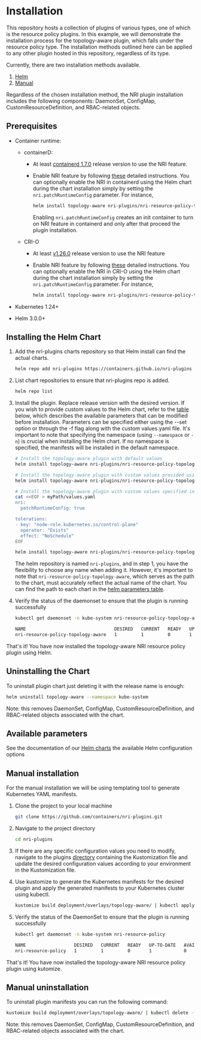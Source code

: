 # Installation

This repository hosts a collection of plugins of various types, one of which is the resource
policy plugins. In this example, we will demonstrate the installation process for the topology-aware
plugin, which falls under the resource policy type. The installation methods outlined
here can be applied to any other plugin hosted in this repository, regardless of its type.

Currently, there are two installation methods available.

1. [Helm](#installing-the-helm-chart)
2. [Manual](#manual-installation)

Regardless of the chosen installation method, the NRI plugin installation includes the
following components: DaemonSet, ConfigMap, CustomResourceDefinition, and RBAC-related objects.

## Prerequisites

- Container runtime:
    - containerD:
        - At least [containerd 1.7.0](https://github.com/containerd/containerd/releases/tag/v1.7.0)
            release version to use the NRI feature.

        - Enable NRI feature by following [these](https://github.com/containerd/containerd/blob/main/docs/NRI.md#enabling-nri-support-in-containerd)
          detailed instructions. You can optionally enable the NRI in containerd using the Helm chart
          during the chart installation simply by setting the `nri.patchRuntimeConfig` parameter.
          For instance,

          ```sh
          helm install topology-aware nri-plugins/nri-resource-policy-topology-aware --namespace kube-system --set nri.patchRuntimeConfig=true
          ```

          Enabling `nri.patchRuntimeConfig` creates an init container to turn on
          NRI feature in containerd and only after that proceed the plugin installation.

    - CRI-O
        - At least [v1.26.0](https://github.com/cri-o/cri-o/releases/tag/v1.26.0) release version to
            use the NRI feature
        - Enable NRI feature by following [these](https://github.com/cri-o/cri-o/blob/main/docs/crio.conf.5.md#crionri-table) detailed instructions.
          You can optionally enable the NRI in CRI-O using the Helm chart
          during the chart installation simply by setting the `nri.patchRuntimeConfig` parameter.
          For instance,

          ```sh
          helm install topology-aware nri-plugins/nri-resource-policy-topology-aware --namespace kube-system --set nri.patchRuntimeConfig=true
          ```

- Kubernetes 1.24+
- Helm 3.0.0+

## Installing the Helm Chart

1. Add the nri-plugins charts repository so that Helm install can find the actual charts.

    ```sh
    helm repo add nri-plugins https://containers.github.io/nri-plugins
    ```

1. List chart repositories to ensure that nri-plugins repo is added.

    ```sh
    helm repo list
    ```

1. Install the plugin. Replace release version with the desired version. If you wish to
   provide custom values to the Helm chart, refer to the [table](#available-parameters) below,
   which describes the available parameters that can be modified before installation.
   Parameters can be specified either using the --set option or through the -f flag along
   with the custom values.yaml file. It's important to note that specifying the namespace
   (using `--namespace` or `-n`) is crucial when installing the Helm chart. If no namespace
   is specified, the manifests will be installed in the default namespace.

    ```sh
    # Install the topology-aware plugin with default values
    helm install topology-aware nri-plugins/nri-resource-policy-topology-aware --namespace kube-system

    # Install the topology-aware plugin with custom values provided using the --set option
    helm install topology-aware nri-plugins/nri-resource-policy-topology-aware --namespace kube-system --set nri.patchRuntimeConfig=true

    # Install the topology-aware plugin with custom values specified in a custom values.yaml file
    cat <<EOF > myPath/values.yaml
    nri:
      patchRuntimeConfig: true

    tolerations:
    - key: "node-role.kubernetes.io/control-plane"
      operator: "Exists"
      effect: "NoSchedule"
    EOF

    helm install topology-aware nri-plugins/nri-resource-policy-topology-aware --namespace kube-system -f myPath/values.yaml
    ```

    The helm repository is named `nri-plugins`, and in step 1, you have the
    flexibility to choose any name when adding it. However, it's important to
    note that `nri-resource-policy-topology-aware`, which serves as the path
    to the chart, must accurately reflect the actual name of the chart. You
    can find the path to each chart in the [helm parameters table](#available-parameters).


1. Verify the status of the daemonset to ensure that the plugin is running successfully

    ```bash
    kubectl get daemonset -n kube-system nri-resource-policy-topology-aware
    
    NAME                                 DESIRED   CURRENT   READY   UP-TO-DATE   AVAILABLE   NODE SELECTOR            AGE
    nri-resource-policy-topology-aware   1         1         0       1            0           kubernetes.io/os=linux   4m33s
    ```

That's it! You have now installed the topology-aware NRI resource policy plugin using Helm.

## Uninstalling the Chart

To uninstall plugin chart just deleting it with the release name is enough:

```bash
helm uninstall topology-aware --namespace kube-system
```

Note: this removes DaemonSet, ConfigMap, CustomResourceDefinition, and RBAC-related objects associated with the chart.

## Available parameters

See the documentation of our [Helm charts](../helm/index.md) the available Helm configuration options

## Manual installation

For the manual installation we will be using templating tool to generate Kubernetes YAML manifests.
1. Clone the project to your local machine

    ```sh
    git clone https://github.com/containers/nri-plugins.git
    ```

1. Navigate to the project directory

    ```sh
    cd nri-plugins
    ```

1. If there are any specific configuration values you need to modify, navigate to the plugins
    [directory](https://github.com/containers/nri-plugins/tree/main/deployment/overlays) containing
    the Kustomization file and update the desired configuration
    values according to your environment in the Kustomization file.

1. Use kustomize to generate the Kubernetes manifests for the desired plugin and apply the generated
    manifests to your Kubernetes cluster using kubectl.

    ```sh
    kustomize build deployment/overlays/topology-aware/ | kubectl apply -f -
    ```

1. Verify the status of the DaemonSet to ensure that the plugin is running successfully

    ```bash
    kubectl get daemonset -n kube-system nri-resource-policy
    
    NAME                  DESIRED   CURRENT   READY   UP-TO-DATE   AVAILABLE   NODE SELECTOR            AGE
    nri-resource-policy   1         1         0       1            0           kubernetes.io/os=linux   4m33s
    ```

That's it! You have now installed the topology-aware NRI resource policy plugin using kutomize.

## Manual uninstallation

To uninstall plugin manifests you can run the following command:

```sh
kustomize build deployment/overlays/topology-aware/ | kubectl delete -f -
```

Note: this removes DaemonSet, ConfigMap, CustomResourceDefinition, and RBAC-related objects associated
with the chart.
